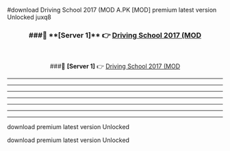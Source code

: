 #download Driving School 2017 (MOD A.PK [MOD] premium latest version Unlocked juxq8 



<div align="center">
<h3>###🔹 **[Server 1]** 👉 <a href="https://download1apk.web.app/">Driving School 2017 (MOD</a></h3><br>


###🔹 **[Server 1]** 👉 <a href="https://download1apk.web.app/">Driving School 2017 (MOD</a></h3>
</div>



----------------------------------------------------------

----------------------------------------------------------

----------------------------------------------------------

----------------------------------------------------------

----------------------------------------------------------

----------------------------------------------------------

----------------------------------------------------------

download premium latest version Unlocked

download premium latest version Unlocked
